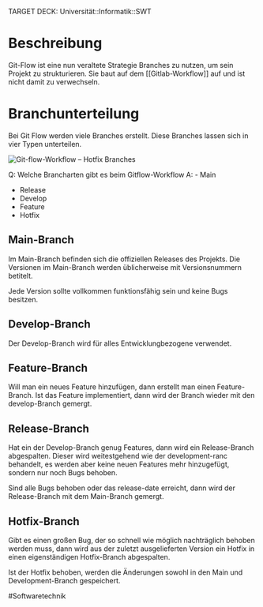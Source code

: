 TARGET DECK: Universität::Informatik::SWT

# Beschreibung
Git-Flow ist eine nun veraltete Strategie Branches zu nutzen, um sein Projekt zu strukturieren.
Sie baut auf dem [[Gitlab-Workflow]] auf und ist nicht damit zu verwechseln.


# Branchunterteilung
Bei Git Flow werden viele Branches erstellt. Diese Branches lassen sich in vier Typen unterteilen.

![Git-flow-Workflow – Hotfix Branches](https://wac-cdn.atlassian.com/dam/jcr:cc0b526e-adb7-4d45-874e-9bcea9898b4a/04%20Hotfix%20branches.svg?cdnVersion=140)


Q: Welche Brancharten gibt es beim Gitflow-Workflow
A: - Main
- Release
- Develop
- Feature
- Hotfix
<!--ID: 1642952243062-->


## Main-Branch
Im Main-Branch befinden sich die offiziellen Releases des Projekts. Die Versionen im Main-Branch werden üblicherweise mit Versionsnummern betitelt.

Jede Version sollte vollkommen funktionsfähig sein und keine Bugs besitzen.

## Develop-Branch
Der Develop-Branch wird für alles Entwicklungbezogene verwendet.

## Feature-Branch
Will man ein neues Feature hinzufügen, dann erstellt man einen Feature-Branch. Ist das Feature implementiert, dann wird der Branch wieder mit den develop-Branch gemergt.

## Release-Branch
Hat ein der Develop-Branch genug Features, dann wird ein Release-Branch abgespalten. Dieser wird weitestgehend wie der development-ranc behandelt, es werden aber keine neuen Features mehr hinzugefügt, sondern nur noch Bugs behoben.

Sind alle Bugs behoben oder das release-date erreicht, dann wird der Release-Branch mit dem Main-Branch gemergt.

## Hotfix-Branch
Gibt es einen großen Bug, der so schnell wie möglich nachträglich behoben werden muss, dann wird aus der zuletzt ausgelieferten Version ein Hotfix in einen eigenständigen Hotfix-Branch abgespalten.

Ist der Hotfix behoben, werden die Änderungen sowohl in den Main und Development-Branch gespeichert.

#Softwaretechnik 